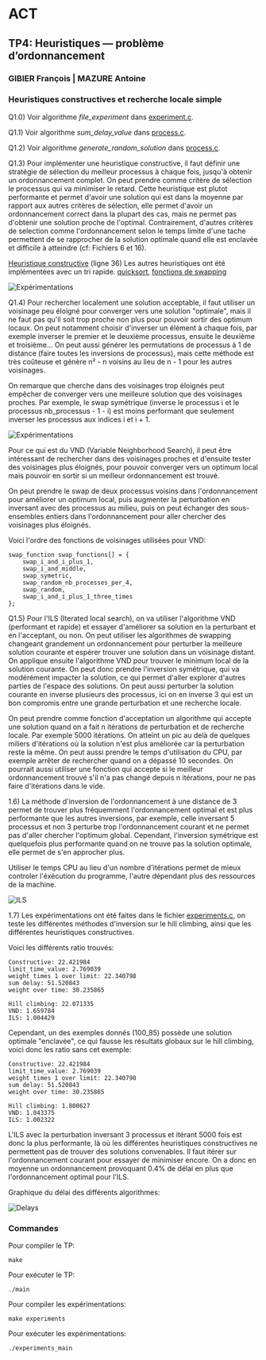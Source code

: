 # ACT 
## TP4: Heuristiques — problème d’ordonnancement

### GIBIER François  |  MAZURE Antoine

### Heuristiques constructives et recherche locale simple

Q1.0) Voir algorithme *file_experiment* dans [experiment.c](./src/experiments.c).

Q1.1) Voir algorithme *sum_delay_value* dans [process.c](./src/process.c).

Q1.2) Voir algorithme *generate_random_solution* dans [process.c](./src/process.c).

Q1.3) Pour implémenter une heuristique constructive, il faut définir une stratégie de sélection du meilleur processus à chaque fois, jusqu'à obtenir un ordonnancement complet.
On peut prendre comme critère de sélection le processus qui va minimiser le retard. Cette heuristique est plutot performante et permet d'avoir une solution qui est dans la moyenne par rapport aux autres critères de sélection, elle permet d'avoir un ordonnancement correct dans la plupart des cas, mais ne permet pas d'obtenir une solution proche de l'optimal.
Contrairement, d'autres critères de selection comme l'ordonnancement selon le temps limite d'une tache permettent de se rapprocher de la solution optimale quand elle est enclavée et difficile à atteindre (cf: Fichiers 6 et 16).

[Heuristique constructive](./src/process.c) (ligne 36)
Les autres heuristiques ont été implémentées avec un tri rapide. [quicksort](./src/quicksort.c), [fonctions de swapping](./src/swap_functions.c)

![Expérimentations](./experiments/constructive_heuristic.png)

Q1.4) Pour rechercher localement une solution acceptable, il faut utiliser un voisinage peu éloigné pour converger vers une solution "optimale", mais il ne faut pas qu'il soit trop proche non plus pour pouvoir sortir des optimum locaux.
On peut notamment choisir d'inverser un élément à chaque fois, par exemple inverser le premier et le deuxième processus, ensuite le deuxième et troisième...
On peut aussi générer les permutations de processus à 1 de distance (faire toutes les inversions de processus), mais cette méthode est très coûteuse et génère n² - n voisins au lieu de n - 1 pour les autres voisinages.

On remarque que cherche dans des voisinages trop éloignés peut empêcher de converger vers une meilleure solution que des voisinages proches. Par exemple, le swap symétrique (inverse le processus i et le processus nb_processus - 1 - i) est moins performant que seulement inverser les processus aux indices i et i + 1.

![Expérimentations](./experiments/hill_climbing.png)

Pour ce qui est du VND (Variable Neighborhood Search), il peut être intéressant de rechercher dans des voisinages proches et d'ensuite tester des voisinages plus éloignés, pour pouvoir converger vers un optimum local mais pouvoir en sortir si un meilleur ordonnancement est trouvé.

On peut prendre le swap de deux processus voisins dans l'ordonnancement pour améliorer un optimum local, puis augmenter la perturbation en inversant avec des processus au milieu, puis on peut échanger des sous-ensembles entiers dans l'ordonnancement pour aller chercher des voisinages plus éloignés.

Voici l'ordre des fonctions de voisinages utilisées pour VND:
```
swap_function swap_functions[] = {
    swap_i_and_i_plus_1,
    swap_i_and_middle,
    swap_symetric,
    swap_random_nb_processes_per_4,
    swap_random,
    swap_i_and_i_plus_1_three_times
};
```

Q1.5) Pour l'ILS (Iterated local search), on va utiliser l'algorithme VND (performant et rapide) et essayer d'améliorer sa solution en la perturbant et en l'acceptant, ou non.
On peut utiliser les algorithmes de swapping changeant grandement un ordonnancement pour perturber la meilleure solution courante et espérer trouver une solution dans un voisinage distant. On applique ensuite l'algorithme VND pour trouver le minimum local de la solution courante.
On peut donc prendre l'inversion symétrique, qui va modérément impacter la solution, ce qui permet d'aller explorer d'autres parties de l'espace des solutions.
On peut aussi perturber la solution courante en inverse plusieurs des processus, ici on en inverse 3 qui est un bon compromis entre une grande perturbation et une recherche locale.

On peut prendre comme fonction d'acceptation un algorithme qui accepte une solution quand on a fait n itérations de perturbation et de recherche locale. Par exemple 5000 itérations. On atteint un pic au delà de quelques miliers d'itérations où la solution n'est plus améliorée car la perturbation reste la même.
On peut aussi prendre le temps d'utilisation du CPU, par exemple arrêter de rechercher quand on a dépassé 10 secondes.
On pourrait aussi utiliser une fonction qui accepte si le meilleur ordonnancement trouvé s'il n'a pas changé depuis n itérations, pour ne pas faire d'itérations dans le vide.

1.6) La méthode d'inversion de l'ordonnancement à une distance de 3 permet de trouver plus fréquemment l'ordonnancement optimal et est plus performante que les autres inversions, par exemple, celle inversant 5 processus et non 3 perturbe trop l'ordonnancement courant et ne permet pas d'aller chercher l'optimum global.
Cependant, l'inversion symétrique est quelquefois plus performante quand on ne trouve pas la solution optimale, elle permet de s'en approcher plus.

Utiliser le temps CPU au lieu d'un nombre d'itérations permet de mieux controler l'éxécution du programme, l'autre dépendant plus des ressources de la machine.

![ILS](./experiments/ils.png)

1.7) Les expérimentations ont été faites dans le fichier [experiments.c](./src/experiments.c), on teste les différentes méthodes d'inversion sur le hill climbing, ainsi que les différentes heuristiques constructives.

Voici les différents ratio trouvés:

```
Constructive: 22.421984
limit_time_value: 2.769039
weight times 1 over limit: 22.340798
sum delay: 51.520843
weight over time: 30.235865

Hill climbing: 22.071335
VND: 1.659784
ILS: 1.004429
```

Cependant, un des exemples donnés (100_85) possède une solution optimale "enclavée", ce qui fausse les résultats globaux sur le hill climbing, voici donc les ratio sans cet exemple:

```
Constructive: 22.421984
limit_time_value: 2.769039
weight times 1 over limit: 22.340798
sum delay: 51.520843
weight over time: 30.235865

Hill climbing: 1.800627
VND: 1.043375
ILS: 1.002322
```

L'ILS avec la perturbation inversant 3 processus et itérant 5000 fois est donc la plus performante, là où les différentes heuristiques constructives ne permettent pas de trouver des solutions convenables. Il faut itérer sur l'ordonnancement courant pour essayer de minimiser encore.
On a donc en moyenne un ordonnancement provoquant 0.4% de délai en plus que l'ordonnancement optimal pour l'ILS.

Graphique du délai des différents algorithmes:

![Delays](./experiments/delay.png)

### Commandes

Pour compiler le TP:
```
make
```

Pour exécuter le TP:
```
./main
```

Pour compiler les expérimentations:
```
make experiments
```

Pour exécuter les expérimentations:
```
./experiments_main
```